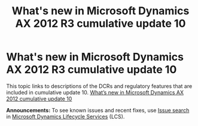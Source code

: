 ﻿---
title: What's new in Microsoft Dynamics AX 2012 R3 cumulative update 10
TOCTitle: What's new in Microsoft Dynamics AX 2012 R3 cumulative update 10
ms:assetid: 628c5c96-0da5-4001-8656-1bfec96b8e38
ms:mtpsurl: https://technet.microsoft.com/en-us/library/Mt628926(v=AX.60)
ms:contentKeyID: 71960804
ms.date: 05/25/2016
mtps_version: v=AX.60
---

# What's new in Microsoft Dynamics AX 2012 R3 cumulative update 10 


This topic links to descriptions of the DCRs and regulatory features that are included in cumulative update 10. [What’s new in Microsoft Dynamics AX 2012 cumulative update 10](http://go.microsoft.com/fwlink/?linkid=708723%26clcid=0x409)

  
**Announcements:** To see known issues and recent fixes, use [Issue search](http://go.microsoft.com/fwlink/?linkid=389258) in [Microsoft Dynamics Lifecycle Services](http://go.microsoft.com/fwlink/?linkid=306505) (LCS).

